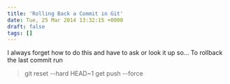 ```yaml
---
title: 'Rolling Back a Commit in Git'
date: Tue, 25 Mar 2014 13:32:15 +0000
draft: false
tags: []
---
```


I always forget how to do this and have to ask or look it up so... To rollback the last commit run

> git reset --hard HEAD~1 get push --force